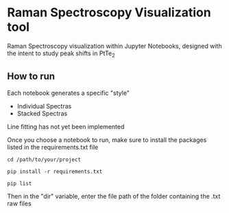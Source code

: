 # **Raman Spectroscopy Visualization tool** 
Raman Spectroscopy visualization within Jupyter Notebooks, designed with the intent to study peak shifts in PtTe<sub>2<sub>

## How to run ##
Each notebook generates a specific "style"
* Individual Spectras 
* Stacked Spectras

Line fitting has not yet been implemented 

Once you choose a notebook to run, make sure to install the packages listed in the requirements.txt file
   
```cd /path/to/your/project```

```pip install -r requirements.txt```
 
```pip list```

Then in the "dir" variable, enter the file path of the folder containing the .txt raw files